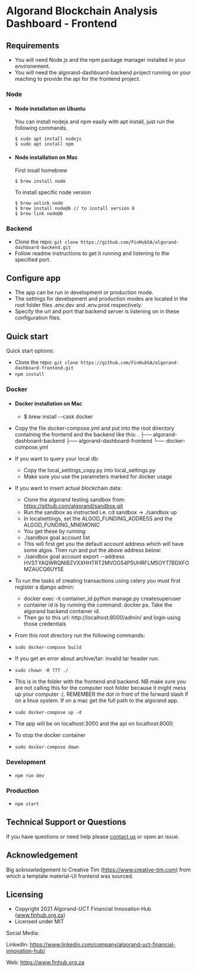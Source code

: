 # Algorand Blockchain Analysis Dashboard - Frontend

## Requirements

- You will need Node.js and the npm package manager installed in your environement.
- You will need the algorand-dashboard-backend project running on your maching to provide the api for the frontend project.

### Node

- #### Node installation on Ubuntu

  You can install nodejs and npm easily with apt install, just run the following commands.

      $ sudo apt install nodejs
      $ sudo apt install npm

- #### Node installation on Mac

  First insall homebrew

      $ brew install node
  
  To install specific node version

      $ brew unlink node
      $ brew install node@6 // to install version 6
      $ brew link node@6

### Backend

- Clone the repo: `git clone https://github.com/FinHubSA/algorand-dashboard-backend.git`
- Follow readme instructions to get it running and listening to the specified port.

## Configure app

- The app can be run in development or production mode.
- The settings for development and production modes are located in the root folder files .env.dev and .env.prod respectively.
- Specify the url and port that backend server is listening on in these configuration files.

## Quick start

Quick start options:

- Clone the repo: `git clone https://github.com/FinHubSA/algorand-dashboard-frontend.git`
- `npm install`

### Docker

- #### Docker installation on Mac

  - $ brew install --cask docker

- Copy the file docker-compose.yml and put into the root directory containing the frontend and the backend like this:
.
├── algorand-dashboard-backend
├── algorand-dashboard-frontend
└── docker-compose.yml

- If you want to query your local db:
  - Copy the local_settings_copy.py into local_settings.py
  - Make sure you use the parameters marked for docker usage
- If you want to insert actual blockchain data:
  - Clone the algorand testing sandbox from: https://github.com/algorand/sandbox.git
  - Run the sandbox as instructed i.e. cd sandbox -> ./sandbox up
  - In localsettings, set the ALGOD_FUNDING_ADDRESS and the ALGOD_FUNDING_MNEMONIC
  - You get these by running: 
  - ./sandbox goal account list
  - This will first get you the default account address which will have some algos. Then run and put the above address below:
  - ./sandbox goal account export --address HVSTYAQWRQNIBZVXXHHTRT2MVOG54P5UHRFLM5OYT7BDXFOMZAUCQ6UY5E
- To run the tasks of creating transactions using celery you must first register a django admin:
  - docker exec -it container_id python manage.py createsuperuser
  - container id is by running the command: docker ps. Take the algorand backend container id.
  - Then go to this url: http://localhost:8000/admin/ and login using those credentials
- From this root directory run the following commands:
- `sudo docker-compose build`
- If you get an error about archive/tar: invalid tar header run:
- `sudo chown -R 777 ./`
- This is in the folder with the frontend and backend. NB make sure you are not calling this for the computer root folder because it might mess up your computer :(. REMEMBER the dot in front of the forward slash if on a linux system. If on a mac get the full path to the algorand app.
- `sudo docker-compose up -d`
- The app will be on localhost:3000 and the api on localhost:8000
- To stop the docker container
- `sudo docker-compose down`


### Development

- `npm run dev`

### Production

- `npm start`

## Technical Support or Questions

If you have questions or need help please [contact us](https://www.finhub.org.za/#contact-form) or open an issue.

## Acknowledgement

Big acknowledgement to Creative Tim (https://www.creative-tim.com) from which a template material-UI frontend was sourced. 

## Licensing

- Copyright 2021 Algorand-UCT Financial Innovation Hub (www.finhub.org.za)
- Licensed under MIT 

Social Media:

LinkedIn: <https://www.linkedin.com/company/algorand-uct-financial-innovation-hub/>

Web: <https://www.finhub.org.za>


